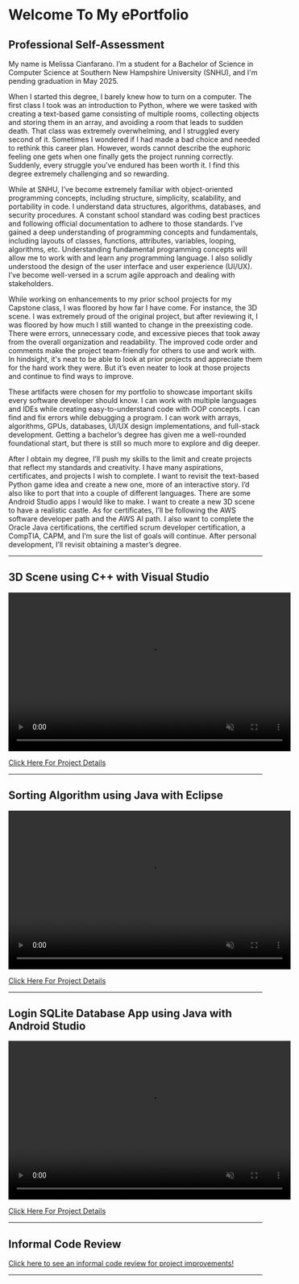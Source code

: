# Welcome To My ePortfolio

## Professional Self-Assessment
  
My name is Melissa Cianfarano. I’m a student for a Bachelor of Science in Computer Science at Southern New Hampshire University (SNHU), and I'm pending graduation in May 2025.

  
When I started this degree, I barely knew how to turn on a computer. The first class I took was an introduction to Python, where we were tasked with creating a text-based game consisting of multiple rooms, collecting objects and storing them in an array, and avoiding a room that leads to sudden death. That class was extremely overwhelming, and I struggled every second of it. Sometimes I wondered if I had made a bad choice and needed to rethink this career plan. However, words cannot describe the euphoric feeling one gets when one finally gets the project running correctly. Suddenly, every struggle you’ve endured has been worth it. I find this degree extremely challenging and so rewarding.

While at SNHU, I’ve become extremely familiar with object-oriented programming concepts, including structure, simplicity, scalability, and portability in code. I understand data structures, algorithms, databases, and security procedures. A constant school standard was coding best practices and following official documentation to adhere to those standards. I’ve gained a deep understanding of programming concepts and fundamentals, including layouts of classes, functions, attributes, variables, looping, algorithms, etc. Understanding fundamental programming concepts will allow me to work with and learn any programming language. I also solidly understood the design of the user interface and user experience (UI/UX). I’ve become well-versed in a scrum agile approach and dealing with stakeholders. 

While working on enhancements to my prior school projects for my Capstone class, I was floored by how far I have come. For instance, the 3D scene. I was extremely proud of the original project, but after reviewing it, I was floored by how much I still wanted to change in the preexisting code. There were errors, unnecessary code, and excessive pieces that took away from the overall organization and readability. The improved code order and comments make the project team-friendly for others to use and work with.  In hindsight, it's neat to be able to look at prior projects and appreciate them for the hard work they were. But it’s even neater to look at those projects and continue to find ways to improve. 

These artifacts were chosen for my portfolio to showcase important skills every software developer should know. I can work with multiple languages and IDEs while creating easy-to-understand code with OOP concepts. I can find and fix errors while debugging a program. I can work with arrays, algorithms, GPUs, databases, UI/UX design implementations, and full-stack development. Getting a bachelor’s degree has given me a well-rounded foundational start, but there is still so much more to explore and dig deeper. 

After I obtain my degree, I’ll push my skills to the limit and create projects that reflect my standards and creativity.  I have many aspirations, certificates, and projects I wish to complete. I want to revisit the text-based Python game idea and create a new one, more of an interactive story. I’d also like to port that into a couple of different languages. There are some Android Studio apps I would like to make. I want to create a new 3D scene to have a realistic castle. As for certificates, I’ll be following the AWS software developer path and the AWS AI path. I also want to complete the Oracle Java certifications, the certified scrum developer certification, a CompTIA, CAPM, and I’m sure the list of goals will continue. After personal development, I’ll revisit obtaining a master’s degree. 


***
## 3D Scene using C++ with Visual Studio

<video width="560" height="315" controls loop="" muted = "" autoplay="">
  <source src="https://github.com/melcian404/melcian404.github.io/raw/refs/heads/main/docs/assets/3Dvid.mp4">
</video>



[Click Here For Project Details](https://github.com/melcian404/CPP-3D-Scene)

***

## Sorting Algorithm using Java with Eclipse 

<video width="560" height="315" controls loop="" muted = "" autoplay="">
  <source src="https://github.com/melcian404/melcian404.github.io/raw/refs/heads/main/docs/assets/Algorithm.mp4">
</video>



[Click Here For Project Details](https://github.com/melcian404/Java-Sorting-Algorithm)


***
## Login SQLite Database App using Java with Android Studio

<video width="560" height="315" controls loop="" muted = "" autoplay="">
  <source src="https://github.com/melcian404/melcian404.github.io/raw/refs/heads/main/docs/assets/SignUpDatabase.mp4">
</video>

[Click Here For Project Details](https://github.com/melcian404/Java-Event-Track)

***

## Informal Code Review
[Click here to see an informal code review for project improvements!](https://www.youtube.com/watch?v=yvcHImLN97k)

***
